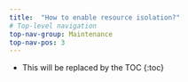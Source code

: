```yaml
---
title:  "How to enable resource isolation?"
# Top-level navigation
top-nav-group: Maintenance
top-nav-pos: 3
---
```


* This will be replaced by the TOC
{:toc}
